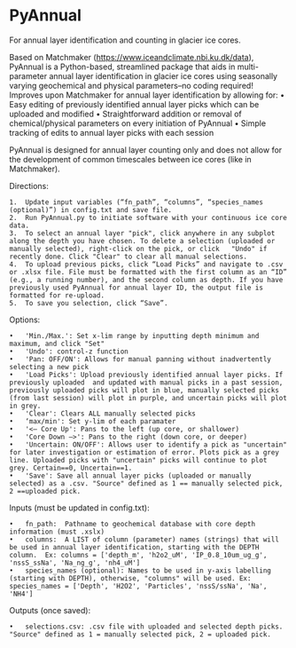 # PyAnnual
For annual layer identification and counting in glacier ice cores.

Based on Matchmaker (https://www.iceandclimate.nbi.ku.dk/data), PyAnnual is a Python-based, streamlined package that aids in multi-parameter annual layer identification in glacier ice cores using seasonally varying geochemical and physical parameters–no coding required! Improves upon Matchmaker for annual layer identification by allowing for:
	•	Easy editing of previously identified annual layer picks which can be uploaded and modified
	•	Straightforward addition or removal of chemical/physical parameters on every initiation of PyAnnual
	•	Simple tracking of edits to annual layer picks with each session

PyAnnual is designed for annual layer counting only and does not allow for the development of common timescales between ice cores (like in Matchmaker).

Directions: 

	1.	Update input variables (“fn_path”, “columns”, “species_names (optional)”) in config.txt and save file. 
	2.	Run PyAnnual.py to initiate software with your continuous ice core data.
	3.	To select an annual layer "pick", click anywhere in any subplot along the depth you have chosen. To delete a selection (uploaded or manually selected), right-click on the pick, or click   "Undo" if recently done. Click "Clear" to clear all manual selections. 
	4.	To upload previous picks, click “Load Picks” and navigate to .csv or .xlsx file. File must be formatted with the first column as an “ID” (e.g., a running number), and the second column as depth. If you have previously used PyAnnual for annual layer ID, the output file is formatted for re-upload.
	5.	To save you selection, click “Save”.

Options: 

	•	'Min./Max.': Set x-lim range by inputting depth minimum and maximum, and click "Set"
	•	'Undo': control-z function
	•	'Pan: OFF/ON': Allows for manual panning without inadvertently selecting a new pick
	•	'Load Picks': Upload previously identified annual layer picks. If previously uploaded  and updated with manual picks in a past session, previously uploaded picks will plot in blue, manually selected picks (from last session) will plot in purple, and uncertain picks will plot in grey.
	•	'Clear': Clears ALL manually selected picks
	•	‘max/min': Set y-lim of each paramater
	•	'<– Core Up': Pans to the left (up core, or shallower)
	•	'Core Down –>': Pans to the right (down core, or deeper)
	•	'Uncertain: ON/OFF': Allows user to identify a pick as "uncertain" for later investigation or estimation of error. Plots pick as a grey line. Uploaded picks with "uncertain" picks will continue to plot grey. Certain==0, Uncertain==1.
	•	'Save': Save all annual layer picks (uploaded or manually selected) as a .csv. "Source" defined as 1 == manually selected pick, 2 ==uploaded pick.

Inputs (must be updated in config.txt):

	•	fn_path:  Pathname to geochemical database with core depth information (must .xslx)
	•	columns:  A LIST of column (parameter) names (strings) that will be used in annual layer identification, starting with the DEPTH column.  Ex: columns = ['depth_m', 'h2o2_uM', 'IP_0.8_10um_ug_g', 'nssS_ssNa', 'Na_ng_g', 'nh4_uM']
	•	species_names (optional): Names to be used in y-axis labelling (starting with DEPTH), otherwise, "columns" will be used. Ex: species_names = ['Depth', 'H2O2', 'Particles', 'nssS/ssNa', 'Na', 'NH4']

Outputs (once saved):
    
	•	selections.csv: .csv file with uploaded and selected depth picks. "Source" defined as 1 = manually selected pick, 2 = uploaded pick.
